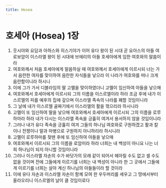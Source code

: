 ```yaml
---
title: Hosea
---
```


# 호세아 (Hosea) 1장
1. 웃시야와 요담과 아하스와 히스기야가 이어 유다 왕이 된 시대 곧 요아스의 아들 여로보암이 이스라엘 왕이 된 시대에 브에리의 아들 호세아에게 임한 여호와의 말씀이라
1. 여호와께서 처음 호세아에게 말씀하실 때 여호와께서 호세아에게 이르시되 너는 가서 음란한 여자를 맞이하여 음란한 자식들을 낳으라 이 나라가 여호와를 떠나 크게 음란함이니라 하시니
1. 이에 그가 가서 디블라임의 딸 고멜을 맞이하였더니 고멜이 임신하여 아들을 낳으매
1. 여호와께서 호세아에게 이르시되 그의 이름을 이스르엘이라 하라 조금 후에 내가 이스르엘의 피를 예후의 집에 갚으며 이스라엘 족속의 나라를 폐할 것임이니라
1. 그 날에 내가 이스르엘 골짜기에서 이스라엘의 활을 꺾으리라 하시니라
1. 고멜이 또 임신하여 딸을 낳으매 여호와께서 호세아에게 이르시되 그의 이름을 로루하마라 하라 내가 다시는 이스라엘 족속을 긍휼히 여겨서 용서하지 않을 것임이니라
1. 그러나 내가 유다 족속을 긍휼히 여겨 그들의 하나님 여호와로 구원하겠고 활과 칼이나 전쟁이나 말과 마병으로 구원하지 아니하리라 하시니라
1. 고멜이 로루하마를 젖뗀 후에 또 임신하여 아들을 낳으매
1. 여호와께서 이르시되 그의 이름을 로암미라 하라 너희는 내 백성이 아니요 나는 너희 하나님이 되지 아니할 것임이니라
1. 그러나 이스라엘 자손의 수가 바닷가의 모래 같이 되어서 헤아릴 수도 없고 셀 수도 없을 것이며 전에 그들에게 이르기를 너희는 내 백성이 아니라 한 그 곳에서 그들에게 이르기를 너희는 살아 계신 하나님의 아들들이라 할 것이라
1. 이에 유다 자손과 이스라엘 자손이 함께 모여 한 우두머리를 세우고 그 땅에서부터 올라오리니 이스르엘의 날이 클 것임이로다